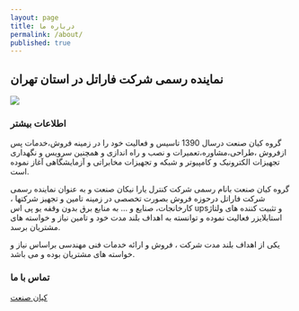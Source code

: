 ```yaml
---
layout: page
title: درباره ما
permalink: /about/
published: true
---
```


## نماینده رسمی شرکت فاراتل در استان تهران

![](https://kianups.ir/wp-content/uploads/2021/11/LOGO.png)

### اطلاعات بیشتر

گروه کیان صنعت درسال 1390 تاسیس و فعالیت خود را در زمینه فروش،خدمات پس ازفروش ،طراحی،مشاوره،تعمیرات و نصب و راه اندازی و همچنین سرویس و نگهداری تجهیزات الکترونیک و کامپیوتر و شبکه و تجهیزات مخابراتی و آزمایشگاهی آغاز نموده است.

گروه کیان صنعت بانام رسمی شرکت کنترل یارا نیکان صنعت و به عنوان نماینده رسمی شرکت فاراتل درحوزه فروش بصورت تخصصی در زمینه تامین  و تجهیز شرکتها ، کارخانجات، صنایع و … به منابع برق بدون وقفه یو پی اس  upsو تثبیت کننده های ولتاژ  استابلایزر فعالیت  نموده و توانسته به اهداف بلند مدت خود و تامین نیاز و خواسته های مشتریان برسد.

یکی از اهداف بلند مدت شرکت ، فروش و ارائه خدمات فنی مهندسی براساس نیاز و خواسته های مشتریان بوده و می باشد.

### تماس با ما

[کیان صنعت](https://kianups.ir/)
